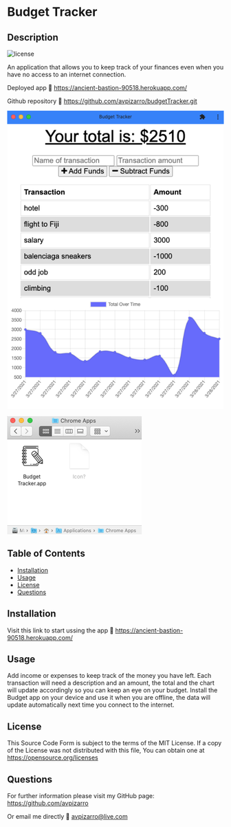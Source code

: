 # Budget Tracker

## Description

![license](https://img.shields.io/badge/license-MIT-green.svg)

An application that allows you to keep track of your finances even when you have no access to an internet connection.

Deployed app :link: https://ancient-bastion-90518.herokuapp.com/

Github repository :link: https://github.com/avpizarro/budgetTracker.git

![budget](public/img/budget.png)

![PWA](public/img/PWA.png)

## Table of Contents

- [Installation](#installation)
- [Usage](#usage)
- [License](#license)
- [Questions](#questions)

## Installation

Visit this link to start ussing the app :link: https://ancient-bastion-90518.herokuapp.com/

## Usage

Add income or expenses to keep track of the money you have left. Each transaction will need a description and an amount, the total and the chart will update accordingly so you can keep an eye on your budget. Install the Budget app on your device and use it when you are offline, the data will update automatically next time you connect to the internet.

## License

This Source Code Form is subject to the terms of the MIT License.
If a copy of the License was not distributed with this file, You can obtain one at https://opensource.org/licenses

## Questions

For further information please visit my GitHub page:
https://github.com/avpizarro

Or email me directly :e-mail: avpizarro@live.com
